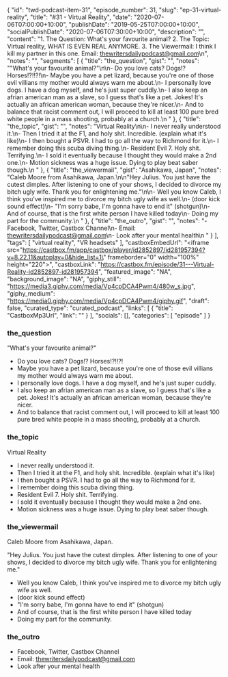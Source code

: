 {
	"id": "twd-podcast-item-31",
	"episode_number": 31,
	"slug": "ep-31-virtual-reality",
	"title": "#31 - Virtual Reality",
	"date": "2020-07-06T07:00:00+10:00",
	"publishDate": "2019-05-25T07:00:00+10:00",
	"socialPublishDate": "2020-07-06T07:30:00+10:00",
	"description": "",
	"content": "1. The Question: What's your favourite animal? 2. The Topic: Virtual reality, WHAT IS EVEN REAL ANYMORE. 3. The Viewermail: I think I kill my partner in this one. Email: thewritersdailypodcast@gmail.com\n",
	"notes": "",
	"segments": [
		{
			"title": "the_question",
			"gist": "",
			"notes": "\"What's your favourite animal?\"\n\n- Do you love cats? Dogs!? Horses!?!!?!\n- Maybe you have a pet lizard, because you're one of those evil villians my mother would always warn me about.\n- I personally love dogs. I have a dog myself, and he's just super cuddly.\n- I also keep an afrian american man as a slave, so I guess that's like a pet. Jokes! It's actually an african american woman, because they're nicer.\n- And to balance that racist comment out, I will proceed to kill at least 100 pure bred white people in a mass shooting, probably at a church.\n      "
		},
		{
			"title": "the_topic",
			"gist": "",
			"notes": "Virtual Reality\n\n- I never really understood it.\n- Then I tried it at the F1, and holy shit. Incredible. (explain what it's like)\n- I then bought a PSVR. I had to go all the way to Richmond for it.\n- I remember doing this scuba diving thing.\n- Resident Evil 7. Holy shit. Terrifying.\n- I sold it eventually because I thought they would make a 2nd one.\n- Motion sickness was a huge issue. Dying to play beat saber though.\n      "
		},
		{
			"title": "the_viewermail",
			"gist": "Asahikawa, Japan",
			"notes": "Caleb Moore from Asahikawa, Japan.\n\n\"Hey Julius. You just have the cutest dimples. After listening to one of your shows, I decided to divorce my bitch ugly wife. Thank you for enlightening me.\"\n\n- Well you know Caleb, I think you've inspired me to divorce my bitch ugly wife as well.\n- (door kick sound effect)\n- \"I'm sorry babe, I'm gonna have to end it\" (shotgun)\n- And of course, that is the first white person I have killed today\n- Doing my part for the community.\n      "
		},
		{
			"title": "the_outro",
			"gist": "",
			"notes": "- Facebook, Twitter, Castbox Channel\n- Email: thewritersdailypodcast@gmail.com\n- Look after your mental health\n      "
		}
	],
	"tags": [
		"virtual reality",
		"VR headsets"
	],
	"castboxEmbedUrl": "<iframe src=\"https://castbox.fm/app/castbox/player/id2852897/id281957394?v=8.22.11&autoplay=0&hide_list=1\" frameborder=\"0\" width=\"100%\" height=\"220\"></iframe>",
	"castboxLink": "https://castbox.fm/episode/31---Virtual-Reality-id2852897-id281957394",
	"featured_image": "NA",
	"background_image": "NA",
	"giphy_still": "https://media3.giphy.com/media/Vp4cpDCA4Pwm4/480w_s.jpg",
	"giphy_medium": "https://media0.giphy.com/media/Vp4cpDCA4Pwm4/giphy.gif",
	"draft": false,
	"curated_type": "curated_podcast",
	"links": [
		{
			"title": "CastboxMp3Url",
			"link": ""
		}
	],
	"socials": [],
	"categories": [
		"episode"
	]
}

### the_question

"What's your favourite animal?"

- Do you love cats? Dogs!? Horses!?!!?!
- Maybe you have a pet lizard, because you're one of those evil villians my mother would always warn me about.
- I personally love dogs. I have a dog myself, and he's just super cuddly.
- I also keep an afrian american man as a slave, so I guess that's like a pet. Jokes! It's actually an african american woman, because they're nicer.
- And to balance that racist comment out, I will proceed to kill at least 100 pure bred white people in a mass shooting, probably at a church.
      
### the_topic

Virtual Reality

- I never really understood it.
- Then I tried it at the F1, and holy shit. Incredible. (explain what it's like)
- I then bought a PSVR. I had to go all the way to Richmond for it.
- I remember doing this scuba diving thing.
- Resident Evil 7. Holy shit. Terrifying.
- I sold it eventually because I thought they would make a 2nd one.
- Motion sickness was a huge issue. Dying to play beat saber though.
      
### the_viewermail

Caleb Moore from Asahikawa, Japan.

"Hey Julius. You just have the cutest dimples. After listening to one of your shows, I decided to divorce my bitch ugly wife. Thank you for enlightening me."

- Well you know Caleb, I think you've inspired me to divorce my bitch ugly wife as well.
- (door kick sound effect)
- "I'm sorry babe, I'm gonna have to end it" (shotgun)
- And of course, that is the first white person I have killed today
- Doing my part for the community.
      
### the_outro

- Facebook, Twitter, Castbox Channel
- Email: thewritersdailypodcast@gmail.com
- Look after your mental health
      

